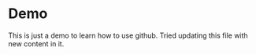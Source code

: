 # Demo

This is just a demo to learn how to use github.
Tried updating this file with new content in it.
